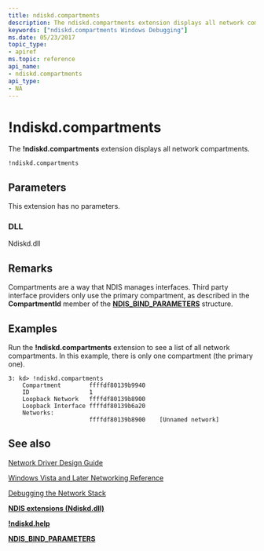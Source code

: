 ```yaml
---
title: ndiskd.compartments
description: The ndiskd.compartments extension displays all network compartments.
keywords: ["ndiskd.compartments Windows Debugging"]
ms.date: 05/23/2017
topic_type:
- apiref
ms.topic: reference
api_name:
- ndiskd.compartments
api_type:
- NA
---
```


# !ndiskd.compartments


The **!ndiskd.compartments** extension displays all network compartments.

```console
!ndiskd.compartments 
```

## <span id="Parameters"></span><span id="parameters"></span><span id="PARAMETERS"></span>Parameters


This extension has no parameters.

### <span id="DLL"></span><span id="dll"></span>DLL

Ndiskd.dll

## Remarks

Compartments are a way that NDIS manages interfaces. Third party interface providers only use the primary compartment, as described in the **CompartmentId** member of the [**NDIS\_BIND\_PARAMETERS**](/windows-hardware/drivers/ddi/ndis/ns-ndis-_ndis_bind_parameters) structure.

## Examples

Run the **!ndiskd.compartments** extension to see a list of all network compartments. In this example, there is only one compartment (the primary one).

```console
3: kd> !ndiskd.compartments
    Compartment        ffffdf80139b9940
    ID                 1
    Loopback Network   ffffdf80139b8900
    Loopback Interface ffffdf80139b6a20
    Networks:
                       ffffdf80139b8900    [Unnamed network]
```

## <span id="see_also"></span>See also


[Network Driver Design Guide](../network/index.md)

[Windows Vista and Later Networking Reference](/windows-hardware/drivers/ddi/_netvista/)

[Debugging the Network Stack](/shows/defrag-tools/175-debugging-network-stack)

[**NDIS extensions (Ndiskd.dll)**](ndis-extensions--ndiskd-dll-.md)

[**!ndiskd.help**](-ndiskd-help.md)

[**NDIS\_BIND\_PARAMETERS**](/windows-hardware/drivers/ddi/ndis/ns-ndis-_ndis_bind_parameters)

 


